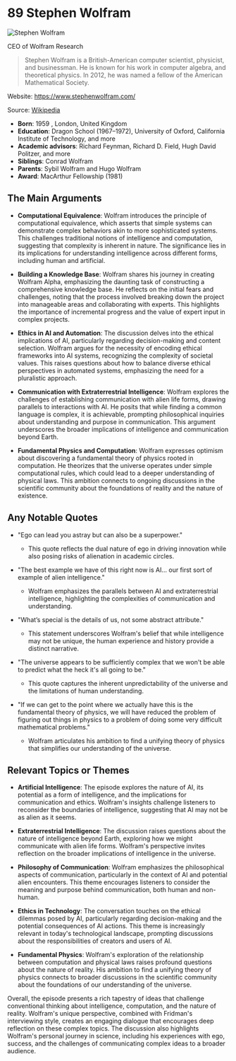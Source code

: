 # 89 Stephen Wolfram


![Stephen Wolfram](https://encrypted-tbn0.gstatic.com/licensed-image?q=tbn:ANd9GcQ8Qus9qRR-R9F39hj5POhiq5c785Dx3pH0dNbo3EvYomx12f77QB8LzoNbgFPWgQBAuJzL&s=19)

CEO of Wolfram Research

> Stephen Wolfram is a British-American computer scientist, physicist, and businessman. He is known for his work in computer algebra, and theoretical physics. In 2012, he was named a fellow of the American Mathematical Society.

Website: https://www.stephenwolfram.com/

Source: [Wikipedia](https://en.wikipedia.org/wiki/Stephen_Wolfram)

- **Born**: 1959 , London, United Kingdom
- **Education**: Dragon School (1967–1972), University of Oxford, California Institute of Technology, and more
- **Academic advisors**: Richard Feynman, Richard D. Field, Hugh David Politzer, and more
- **Siblings**: Conrad Wolfram
- **Parents**: Sybil Wolfram and Hugo Wolfram
- **Award**: MacArthur Fellowship (1981)


## The Main Arguments

- **Computational Equivalence**: Wolfram introduces the principle of computational equivalence, which asserts that simple systems can demonstrate complex behaviors akin to more sophisticated systems. This challenges traditional notions of intelligence and computation, suggesting that complexity is inherent in nature. The significance lies in its implications for understanding intelligence across different forms, including human and artificial.

- **Building a Knowledge Base**: Wolfram shares his journey in creating Wolfram Alpha, emphasizing the daunting task of constructing a comprehensive knowledge base. He reflects on the initial fears and challenges, noting that the process involved breaking down the project into manageable areas and collaborating with experts. This highlights the importance of incremental progress and the value of expert input in complex projects.

- **Ethics in AI and Automation**: The discussion delves into the ethical implications of AI, particularly regarding decision-making and content selection. Wolfram argues for the necessity of encoding ethical frameworks into AI systems, recognizing the complexity of societal values. This raises questions about how to balance diverse ethical perspectives in automated systems, emphasizing the need for a pluralistic approach.

- **Communication with Extraterrestrial Intelligence**: Wolfram explores the challenges of establishing communication with alien life forms, drawing parallels to interactions with AI. He posits that while finding a common language is complex, it is achievable, prompting philosophical inquiries about understanding and purpose in communication. This argument underscores the broader implications of intelligence and communication beyond Earth.

- **Fundamental Physics and Computation**: Wolfram expresses optimism about discovering a fundamental theory of physics rooted in computation. He theorizes that the universe operates under simple computational rules, which could lead to a deeper understanding of physical laws. This ambition connects to ongoing discussions in the scientific community about the foundations of reality and the nature of existence.

## Any Notable Quotes

- "Ego can lead you astray but can also be a superpower."
  - This quote reflects the dual nature of ego in driving innovation while also posing risks of alienation in academic circles.

- "The best example we have of this right now is AI... our first sort of example of alien intelligence."
  - Wolfram emphasizes the parallels between AI and extraterrestrial intelligence, highlighting the complexities of communication and understanding.

- "What’s special is the details of us, not some abstract attribute."
  - This statement underscores Wolfram's belief that while intelligence may not be unique, the human experience and history provide a distinct narrative.

- "The universe appears to be sufficiently complex that we won't be able to predict what the heck it's all going to be."
  - This quote captures the inherent unpredictability of the universe and the limitations of human understanding.

- "If we can get to the point where we actually have this is the fundamental theory of physics, we will have reduced the problem of figuring out things in physics to a problem of doing some very difficult mathematical problems."
  - Wolfram articulates his ambition to find a unifying theory of physics that simplifies our understanding of the universe.

## Relevant Topics or Themes

- **Artificial Intelligence**: The episode explores the nature of AI, its potential as a form of intelligence, and the implications for communication and ethics. Wolfram's insights challenge listeners to reconsider the boundaries of intelligence, suggesting that AI may not be as alien as it seems.

- **Extraterrestrial Intelligence**: The discussion raises questions about the nature of intelligence beyond Earth, exploring how we might communicate with alien life forms. Wolfram's perspective invites reflection on the broader implications of intelligence in the universe.

- **Philosophy of Communication**: Wolfram emphasizes the philosophical aspects of communication, particularly in the context of AI and potential alien encounters. This theme encourages listeners to consider the meaning and purpose behind communication, both human and non-human.

- **Ethics in Technology**: The conversation touches on the ethical dilemmas posed by AI, particularly regarding decision-making and the potential consequences of AI actions. This theme is increasingly relevant in today's technological landscape, prompting discussions about the responsibilities of creators and users of AI.

- **Fundamental Physics**: Wolfram's exploration of the relationship between computation and physical laws raises profound questions about the nature of reality. His ambition to find a unifying theory of physics connects to broader discussions in the scientific community about the foundations of our understanding of the universe.

Overall, the episode presents a rich tapestry of ideas that challenge conventional thinking about intelligence, computation, and the nature of reality. Wolfram's unique perspective, combined with Fridman's interviewing style, creates an engaging dialogue that encourages deep reflection on these complex topics. The discussion also highlights Wolfram's personal journey in science, including his experiences with ego, success, and the challenges of communicating complex ideas to a broader audience.